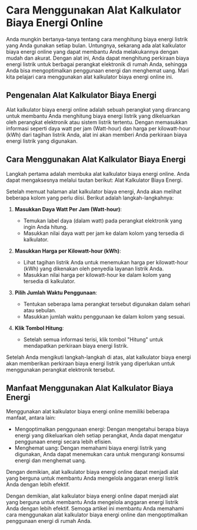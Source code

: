 Cara Menggunakan Alat Kalkulator Biaya Energi Online
====================================================

Anda mungkin bertanya-tanya tentang cara menghitung biaya energi listrik yang Anda gunakan setiap bulan. Untungnya, sekarang ada alat kalkulator biaya energi online yang dapat membantu Anda melakukannya dengan mudah dan akurat. Dengan alat ini, Anda dapat menghitung perkiraan biaya energi listrik untuk berbagai perangkat elektronik di rumah Anda, sehingga Anda bisa mengoptimalkan penggunaan energi dan menghemat uang. Mari kita pelajari cara menggunakan alat kalkulator biaya energi online ini.

Pengenalan Alat Kalkulator Biaya Energi
---------------------------------------

Alat kalkulator biaya energi online adalah sebuah perangkat yang dirancang untuk membantu Anda menghitung biaya energi listrik yang dikeluarkan oleh perangkat elektronik atau sistem listrik tertentu. Dengan memasukkan informasi seperti daya watt per jam (Watt-hour) dan harga per kilowatt-hour (kWh) dari tagihan listrik Anda, alat ini akan memberi Anda perkiraan biaya energi listrik yang digunakan.

Cara Menggunakan Alat Kalkulator Biaya Energi
---------------------------------------------

Langkah pertama adalah membuka alat kalkulator biaya energi online. Anda dapat mengaksesnya melalui tautan berikut: Alat Kalkulator Biaya Energi.

Setelah memuat halaman alat kalkulator biaya energi, Anda akan melihat beberapa kolom yang perlu diisi. Berikut adalah langkah-langkahnya:

1. **Masukkan Daya Watt Per Jam (Watt-hour)**:
    
    
    - Temukan label daya (dalam watt) pada perangkat elektronik yang ingin Anda hitung.
    - Masukkan nilai daya watt per jam ke dalam kolom yang tersedia di kalkulator.
2. **Masukkan Harga per Kilowatt-hour (kWh)**:
    
    
    - Lihat tagihan listrik Anda untuk menemukan harga per kilowatt-hour (kWh) yang dikenakan oleh penyedia layanan listrik Anda.
    - Masukkan nilai harga per kilowatt-hour ke dalam kolom yang tersedia di kalkulator.
3. **Pilih Jumlah Waktu Penggunaan**:
    
    
    - Tentukan seberapa lama perangkat tersebut digunakan dalam sehari atau sebulan.
    - Masukkan jumlah waktu penggunaan ke dalam kolom yang sesuai.
4. **Klik Tombol Hitung**:
    
    
    - Setelah semua informasi terisi, klik tombol "Hitung" untuk mendapatkan perkiraan biaya energi listrik.

Setelah Anda mengikuti langkah-langkah di atas, alat kalkulator biaya energi akan memberikan perkiraan biaya energi listrik yang diperlukan untuk menggunakan perangkat elektronik tersebut.

Manfaat Menggunakan Alat Kalkulator Biaya Energi
------------------------------------------------

Menggunakan alat kalkulator biaya energi online memiliki beberapa manfaat, antara lain:

- Mengoptimalkan penggunaan energi: Dengan mengetahui berapa biaya energi yang dikeluarkan oleh setiap perangkat, Anda dapat mengatur penggunaan energi secara lebih efisien.
- Menghemat uang: Dengan memahami biaya energi listrik yang digunakan, Anda dapat menemukan cara untuk mengurangi konsumsi energi dan menghemat uang.

Dengan demikian, alat kalkulator biaya energi online dapat menjadi alat yang berguna untuk membantu Anda mengelola anggaran energi listrik Anda dengan lebih efektif.

Dengan demikian, alat kalkulator biaya energi online dapat menjadi alat yang berguna untuk membantu Anda mengelola anggaran energi listrik Anda dengan lebih efektif. Semoga artikel ini membantu Anda memahami cara menggunakan alat kalkulator biaya energi online dan mengoptimalkan penggunaan energi di rumah Anda.
